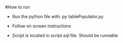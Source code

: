 #How to run

- Run the python file with:
py tablePopulator.py 

- Follow on screen instructions
- Script is located in script.sql file. Should be runnable
